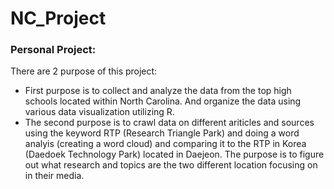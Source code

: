 # NC_Project

### Personal Project: 
There are 2 purpose of this project:
- First purpose is to collect and analyze the data from the top high schools located within North Carolina. And organize the data using various data visualization utilizing R. 
- The second purpose is to crawl data on different ariticles and sources using the keyword RTP (Research Triangle Park) and doing a word analyis (creating a word cloud) and comparing it to the RTP in Korea (Daedoek Technology Park) located in Daejeon. 
The purpose is to figure out what research and topics are the two different location focusing on in their media. 
